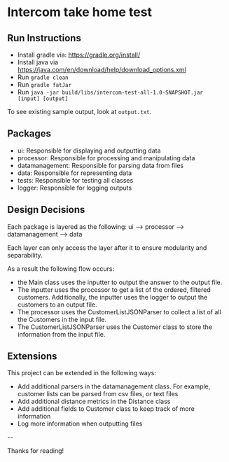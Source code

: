 # Intercom take home test

## Run Instructions

- Install gradle via: https://gradle.org/install/
- Install java via https://java.com/en/download/help/download_options.xml
- Run `gradle clean`
- Run `gradle fatJar`
- Run `java -jar build/libs/intercom-test-all-1.0-SNAPSHOT.jar [input] [output]`

To see existing sample output, look at `output.txt`.

## Packages
- ui: Responsible for displaying and outputting data
- processor: Responsible for processing and manipulating data
- datamanagement: Responsible for parsing data from files
- data: Responsible for representing data
- tests: Responsible for testing all classes
- logger: Responsible for logging outputs

## Design Decisions
Each package is layered as the following:
ui --> processor --> datamanagement --> data

Each layer can only access the layer after it to ensure modularity and separability.

As a result the following flow occurs:

- the Main class uses the inputter to output the answer to the output file.
- The inputter uses the processor to get a list of the ordered, filtered customers. Additionally, the inputter uses the logger to output the customers to an output file.
- The processor uses the CustomerListJSONParser to collect a list of all the Customers in the input file.
- The CustomerListJSONParser uses the Customer class to store the information from the input file.

## Extensions
This project can be extended in the following ways:

- Add additional parsers in the datamanagement class. For example, customer lists can be parsed from csv files, or text files
- Add additional distance metrics in the Distance class
- Add additional fields to Customer class to keep track of more information
- Log more information when outputting files

--

Thanks for reading!



